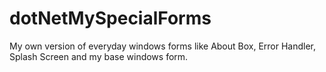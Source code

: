 # dotNetMySpecialForms
My own version of everyday windows forms like About Box, Error Handler, Splash Screen and my base windows form.
